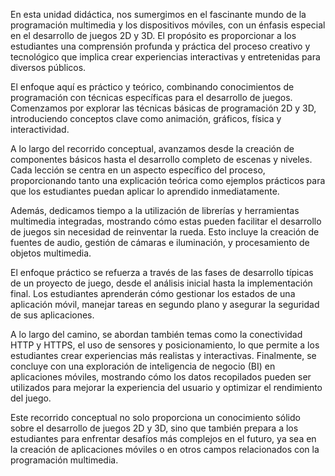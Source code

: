 En esta unidad didáctica, nos sumergimos en el fascinante mundo de la programación multimedia y los dispositivos móviles, con un énfasis especial en el desarrollo de juegos 2D y 3D. El propósito es proporcionar a los estudiantes una comprensión profunda y práctica del proceso creativo y tecnológico que implica crear experiencias interactivas y entretenidas para diversos públicos.

El enfoque aquí es práctico y teórico, combinando conocimientos de programación con técnicas específicas para el desarrollo de juegos. Comenzamos por explorar las técnicas básicas de programación 2D y 3D, introduciendo conceptos clave como animación, gráficos, física y interactividad.

A lo largo del recorrido conceptual, avanzamos desde la creación de componentes básicos hasta el desarrollo completo de escenas y niveles. Cada lección se centra en un aspecto específico del proceso, proporcionando tanto una explicación teórica como ejemplos prácticos para que los estudiantes puedan aplicar lo aprendido inmediatamente.

Además, dedicamos tiempo a la utilización de librerías y herramientas multimedia integradas, mostrando cómo estas pueden facilitar el desarrollo de juegos sin necesidad de reinventar la rueda. Esto incluye la creación de fuentes de audio, gestión de cámaras e iluminación, y procesamiento de objetos multimedia.

El enfoque práctico se refuerza a través de las fases de desarrollo típicas de un proyecto de juego, desde el análisis inicial hasta la implementación final. Los estudiantes aprenderán cómo gestionar los estados de una aplicación móvil, manejar tareas en segundo plano y asegurar la seguridad de sus aplicaciones.

A lo largo del camino, se abordan también temas como la conectividad HTTP y HTTPS, el uso de sensores y posicionamiento, lo que permite a los estudiantes crear experiencias más realistas y interactivas. Finalmente, se concluye con una exploración de inteligencia de negocio (BI) en aplicaciones móviles, mostrando cómo los datos recopilados pueden ser utilizados para mejorar la experiencia del usuario y optimizar el rendimiento del juego.

Este recorrido conceptual no solo proporciona un conocimiento sólido sobre el desarrollo de juegos 2D y 3D, sino que también prepara a los estudiantes para enfrentar desafíos más complejos en el futuro, ya sea en la creación de aplicaciones móviles o en otros campos relacionados con la programación multimedia.
